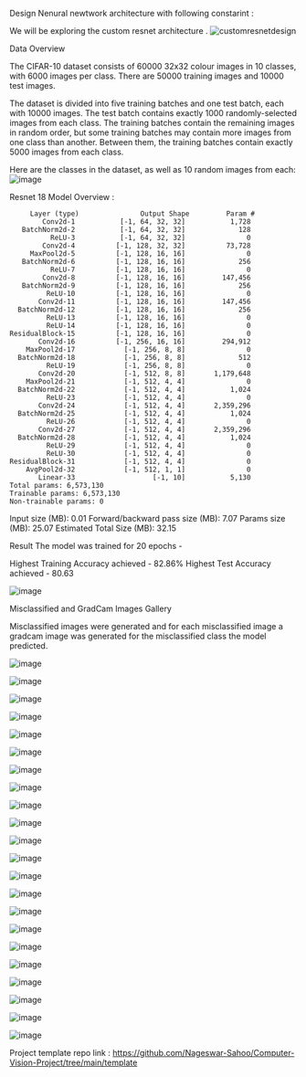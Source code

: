 Design Nenural newtwork architecture with following constarint :

We will be exploring the custom resnet architecture .
![customresnetdesign](https://user-images.githubusercontent.com/70502759/143819267-e474ae39-5dd5-418d-985b-1a5104ecbd49.PNG)


Data Overview

The CIFAR-10 dataset consists of 60000 32x32 colour images in 10 classes, with 6000 images per class. There are 50000 training images and 10000 test images.

The dataset is divided into five training batches and one test batch, each with 10000 images. The test batch contains exactly 1000 randomly-selected images from each class. The training batches contain the remaining images in random order, but some training batches may contain more images from one class than another. Between them, the training batches contain exactly 5000 images from each class.

Here are the classes in the dataset, as well as 10 random images from each:
![image](https://user-images.githubusercontent.com/70502759/141685528-79bce9e3-7de7-4613-8beb-b13d1e59d79d.png)

Resnet 18 Model Overview : 

      
         Layer (type)               Output Shape         Param #
            Conv2d-1           [-1, 64, 32, 32]           1,728
       BatchNorm2d-2           [-1, 64, 32, 32]             128
              ReLU-3           [-1, 64, 32, 32]               0
            Conv2d-4          [-1, 128, 32, 32]          73,728
         MaxPool2d-5          [-1, 128, 16, 16]               0
       BatchNorm2d-6          [-1, 128, 16, 16]             256
              ReLU-7          [-1, 128, 16, 16]               0
            Conv2d-8          [-1, 128, 16, 16]         147,456
       BatchNorm2d-9          [-1, 128, 16, 16]             256
             ReLU-10          [-1, 128, 16, 16]               0
           Conv2d-11          [-1, 128, 16, 16]         147,456
      BatchNorm2d-12          [-1, 128, 16, 16]             256
             ReLU-13          [-1, 128, 16, 16]               0
             ReLU-14          [-1, 128, 16, 16]               0
    ResidualBlock-15          [-1, 128, 16, 16]               0
           Conv2d-16          [-1, 256, 16, 16]         294,912
        MaxPool2d-17            [-1, 256, 8, 8]               0
      BatchNorm2d-18            [-1, 256, 8, 8]             512
             ReLU-19            [-1, 256, 8, 8]               0
           Conv2d-20            [-1, 512, 8, 8]       1,179,648
        MaxPool2d-21            [-1, 512, 4, 4]               0
      BatchNorm2d-22            [-1, 512, 4, 4]           1,024
             ReLU-23            [-1, 512, 4, 4]               0
           Conv2d-24            [-1, 512, 4, 4]       2,359,296
      BatchNorm2d-25            [-1, 512, 4, 4]           1,024
             ReLU-26            [-1, 512, 4, 4]               0
           Conv2d-27            [-1, 512, 4, 4]       2,359,296
      BatchNorm2d-28            [-1, 512, 4, 4]           1,024
             ReLU-29            [-1, 512, 4, 4]               0
             ReLU-30            [-1, 512, 4, 4]               0
    ResidualBlock-31            [-1, 512, 4, 4]               0
        AvgPool2d-32            [-1, 512, 1, 1]               0
           Linear-33                   [-1, 10]           5,130
    Total params: 6,573,130
    Trainable params: 6,573,130
    Non-trainable params: 0

   Input size (MB): 0.01
   Forward/backward pass size (MB): 7.07
   Params size (MB): 25.07
   Estimated Total Size (MB): 32.15

    
Result
The model was trained for 20 epochs -

Highest Training Accuracy achieved - 82.86%
Highest Test Accuracy achieved - 80.63 

![image](https://user-images.githubusercontent.com/70502759/143260076-c895aafd-2e71-49df-a869-8b93358c9c60.png)


Misclassified and GradCam Images Gallery

Misclassified images were generated and for each misclassified image a gradcam image was generated for the misclassified class the model predicted.



![image](https://user-images.githubusercontent.com/70502759/143198134-1f9588a6-16e8-4b2e-bed8-46f2a9d3116b.png)

![image](https://user-images.githubusercontent.com/70502759/143198221-60eb79c1-3734-4d5b-aca9-980714ab28fb.png)

![image](https://user-images.githubusercontent.com/70502759/143198248-e1f07ffd-7b9b-48da-8cff-597d939d0066.png)

![image](https://user-images.githubusercontent.com/70502759/143198348-173c20bd-de65-45ad-8260-ad287b71111d.png)

![image](https://user-images.githubusercontent.com/70502759/143198411-2f1ecfe7-901f-4bab-970a-f48ee369699a.png)

![image](https://user-images.githubusercontent.com/70502759/143198457-397b698f-e64d-45d1-b189-6fb4e866ddb2.png)

![image](https://user-images.githubusercontent.com/70502759/143198485-6152c2d4-49d4-472b-b385-210e34738281.png)

![image](https://user-images.githubusercontent.com/70502759/143198548-d069b37e-281e-47a6-9492-d9f0a5c74864.png)

![image](https://user-images.githubusercontent.com/70502759/143198650-83a7193c-453b-4ac6-baf8-f673027ee81d.png)

![image](https://user-images.githubusercontent.com/70502759/143198939-3ed132b0-0fd2-4ca0-a6db-df5768f6b217.png)

![image](https://user-images.githubusercontent.com/70502759/143199037-5ca5055c-6398-42ac-a6a0-b45102e6785a.png)

![image](https://user-images.githubusercontent.com/70502759/143199093-7b4e275c-97dd-4f3f-9476-5e8c7de8075d.png)

![image](https://user-images.githubusercontent.com/70502759/143199133-bffd7b83-b886-4fc9-a86b-275fce750ebb.png)

![image](https://user-images.githubusercontent.com/70502759/143199164-a8782f8e-0b09-4458-a97c-d014b44a0ecc.png)

![image](https://user-images.githubusercontent.com/70502759/143199194-7491a2d4-9538-497f-910f-7a4c916b06ef.png)

![image](https://user-images.githubusercontent.com/70502759/143199243-1745a5dc-00a3-47b0-b705-25f86d8b0664.png)

![image](https://user-images.githubusercontent.com/70502759/143199314-085aeacb-c7ad-4af7-8719-4faa31f43c9b.png)

![image](https://user-images.githubusercontent.com/70502759/143199449-915f805e-53b9-4999-a29c-3a6a875d70c9.png)

![image](https://user-images.githubusercontent.com/70502759/143199489-529b87c2-4768-4132-a408-3518fcacba21.png)

![image](https://user-images.githubusercontent.com/70502759/143199542-9736a31f-9dc6-4ae3-9834-126bd99ed008.png)

![image](https://user-images.githubusercontent.com/70502759/143199568-9588ac44-972a-4276-9cd6-02ee9cb6364b.png)

![image](https://user-images.githubusercontent.com/70502759/143199589-9f7a5246-cb84-471d-8f8e-8cea1b8be563.png)



Project template repo link : https://github.com/Nageswar-Sahoo/Computer-Vision-Project/tree/main/template




